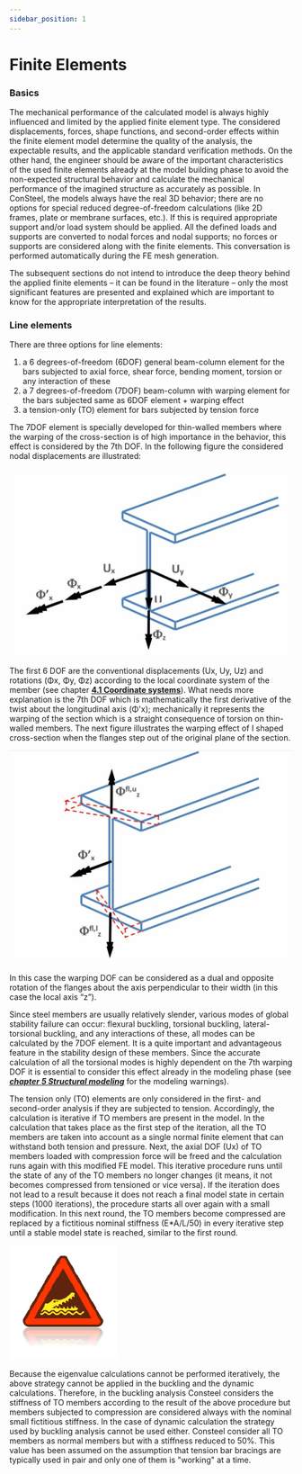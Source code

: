 ```yaml
---
sidebar_position: 1
---
```

# Finite Elements

### Basics

<!-- /wp:heading -->

<!-- wp:paragraph -->

The mechanical performance of the calculated model is always highly influenced and limited by the applied finite element type. The considered displacements, forces, shape functions, and second-order effects within the finite element model determine the quality of the analysis, the expectable results, and the applicable standard verification methods. On the other hand, the engineer should be aware of the important characteristics of the used finite elements already at the model building phase to avoid the non-expected structural behavior and calculate the mechanical performance of the imagined structure as accurately as possible. In ConSteel, the models always have the real 3D behavior; there are no options for special reduced degree-of-freedom calculations (like 2D frames, plate or membrane surfaces, etc.). If this is required appropriate support and/or load system should be applied. All the defined loads and supports are converted to nodal forces and nodal supports; no forces or supports are considered along with the finite elements. This conversation is performed automatically during the FE mesh generation.

<!-- /wp:paragraph -->

<!-- wp:paragraph -->

The subsequent sections do not intend to introduce the deep theory behind the applied finite elements – it can be found in the literature – only the most significant features are presented and explained which are important to know for the appropriate interpretation of the results.

<!-- /wp:paragraph -->

<!-- wp:heading {"level":3} -->

### Line elements

<!-- /wp:heading -->

<!-- wp:paragraph -->

There are three options for line elements:

<!-- /wp:paragraph -->

<!-- wp:list {"ordered":true,"type":"a"} -->

1. a 6 degrees-of-freedom (6DOF) general beam-column element for the bars subjected to axial force, shear force, bending moment, torsion or any interaction of these
2. a 7 degrees-of-freedom (7DOF) beam-column with warping element for the bars subjected same as 6DOF element + warping effect
3. a tension-only (TO) element for bars subjected by tension force

<!-- /wp:list -->

<!-- wp:paragraph -->

The 7DOF element is specially developed for thin-walled members where the warping of the cross-section is of high importance in the behavior, this effect is considered by the 7th DOF. In the following figure the considered nodal displacements are illustrated:

<!-- /wp:paragraph -->

<!-- wp:image {"align":"center","id":10668,"width":700,"height":462,"sizeSlug":"large","linkDestination":"media"} -->

[![](./img/wp-content-uploads-2021-04-8-2-2-LINE-ELEMENTS-1024x677.jpg)](https://consteelsoftware.com/wp-content/uploads/2021/04/8-2-2-LINE-ELEMENTS.jpg)

<!-- /wp:image -->

<!-- wp:paragraph -->

The first 6 DOF are the conventional displacements (Ux, Uy, Uz) and rotations (Φx, Φy, Φz) according to the local coordinate system of the member (see chapter **[4.1 Coordinate systems](/manual/drawing-geometry/coordinate-systems/)**). What needs more explanation is the 7th DOF which is mathematically the first derivative of the twist about the longitudinal axis (Φ'x); mechanically it represents the warping of the section which is a straight consequence of torsion on thin-walled members. The next figure illustrates the warping effect of I shaped cross-section when the flanges step out of the original plane of the section.

<!-- /wp:paragraph -->

<!-- wp:image {"align":"center","id":10686,"width":700,"height":470,"sizeSlug":"large","linkDestination":"media"} -->

[![](./img/wp-content-uploads-2021-04-8-2-2-LINE-ELEMENTS.2-1024x771.jpg)](https://consteelsoftware.com/wp-content/uploads/2021/04/8-2-2-LINE-ELEMENTS.2.jpg)

<!-- /wp:image -->

<!-- wp:paragraph -->

In this case the warping DOF can be considered as a dual and opposite rotation of the flanges about the axis perpendicular to their width (in this case the local axis “z”).

<!-- /wp:paragraph -->

<!-- wp:paragraph -->

Since steel members are usually relatively slender, various modes of global stability failure can occur: flexural buckling, torsional buckling, lateral-torsional buckling, and any interactions of these, all modes can be calculated by the 7DOF element. It is a quite important and advantageous feature in the stability design of these members. Since the accurate calculation of all the torsional modes is highly dependent on the 7th warping DOF it is essential to consider this effect already in the modeling phase (see _**[chapter 5 Structural modeling](/manual/structural-modelling/)**_ for the modeling warnings).

<!-- /wp:paragraph -->

<!-- wp:paragraph -->

The tension only (TO) elements are only considered in the first- and second-order analysis if they are subjected to tension. Accordingly, the calculation is iterative if TO members are present in the model. In the calculation that takes place as the first step of the iteration, all the TO members are taken into account as a single normal finite element that can withstand both tension and pressure. Next, the axial DOF (Ux) of TO members loaded with compression force will be freed and the calculation runs again with this modified FE model. This iterative procedure runs until the state of any of the TO members no longer changes (it means, it not becomes compressed from tensioned or vice versa). If the iteration does not lead to a result because it does not reach a final model state in certain steps (1000 iterations), the procedure starts all over again with a small modification. In this next round, the TO members become compressed are replaced by a fictitious nominal stiffness (E\*A/L/50) in every iterative step until a stable model state is reached, similar to the first round.

<!-- /wp:paragraph -->

<!-- wp:image {"align":"left","id":6758,"width":122,"height":130,"sizeSlug":"large","linkDestination":"none"} -->

![warning](./img/wp-content-uploads-2021-04-warning_croc.png)

<!-- /wp:image -->

<!-- wp:paragraph -->

Because the eigenvalue calculations cannot be performed iteratively, the above strategy cannot be applied in the buckling and the dynamic calculations. Therefore, in the buckling analysis Consteel considers the stiffness of TO members according to the result of the above procedure but members subjected to compression are considered always with the nominal small fictitious stiffness. In the case of dynamic calculation the strategy used by buckling analysis cannot be used either. Consteel consider all TO members as normal members but with a stiffness reduced to 50%. This value has been assumed on the assumption that tension bar bracings are typically used in pair and only one of them is "working" at a time.

<!-- /wp:paragraph -->

